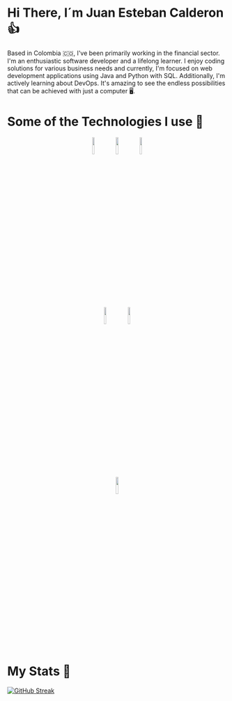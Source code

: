 # Hi There, I´m Juan Esteban Calderon :thumbsup:

Based in Colombia :colombia:, I've been primarily working in the financial sector. I'm an enthusiastic software developer and a lifelong learner. I enjoy coding solutions for various business needs and currently, I'm focused on web development applications using Java and Python with SQL. Additionally, I'm actively learning about DevOps. It's amazing to see the endless possibilities that can be achieved with just a computer :desktop_computer:.

# Some of the Technologies I use :battery:
<div align="center">
<!-- Your languages and tools. Be careful with the alignment. 
  You can use this sites to get logos: https://www.vectorlogo.zone or https://simpleicons.org/
  -->
  <code><img width="10%" src="https://www.vectorlogo.zone/logos/python/python-ar21.svg"></code>
  <code><img width="10%" src="https://www.vectorlogo.zone/logos/java/java-ar21.svg"></code>
  <code><img width="10%" src="https://www.vectorlogo.zone/logos/mysql/mysql-ar21.svg"></code>
  <br>
  <code><img width="10%" src="https://www.vectorlogo.zone/logos/amazon_aws/amazon_aws-ar21.svg"></code>
  <code><img width="10%" src="https://www.vectorlogo.zone/logos/docker/docker-ar21.svg"></code>
  <br>
  <code><img width="10%" src="https://www.vectorlogo.zone/logos/apache/apache-official.svg"></code>
</div>

# My Stats :statue_of_liberty:

[![GitHub Streak](https://streak-stats.demolab.com?user=juancalderonde)](https://git.io/streak-stats)
